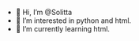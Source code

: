 - 👋 Hi, I’m @Solitta
- 👀 I’m interested in python and html.
- 🌱 I’m currently learning html.

<!---
Solitta/Solitta is a ✨ special ✨ repository because its `README.md` (this file) appears on your GitHub profile.
You can click the Preview link to take a look at your changes.
--->
